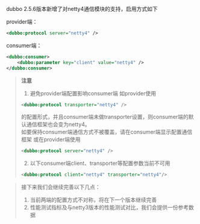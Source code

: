 dubbo 2.5.6版本新增了对netty4通信模块的支持，启用方式如下

provider端：
```xml
<dubbo:protocol server="netty4" />
```

consumer端：
```xml
<dubbo:consumer>
    <dubbo:parameter key="client" value="netty4" />
</dubbo:consumer>
```

> **注意**  
> 1. 避免provider端配置影响consumer端
> 如provider使用  
> ```xml
> <dubbo:protocol transporter="netty4" />
> ```
> 的配置形式，并且consumer端未做transporter设置，则consumer端的默认通信框架也会变为netty4。  
> 如要保持consumer端通信方式不被覆盖，请在consumer端显示配置通信框架 
> 或在provider端使用  
> ```xml
> <dubbo:protocol server="netty4" />
> ```
> 2. 以下consumer端client、transporter等配置参数当前不可用
> ```xml
> <dubbo:protocol client="netty4" transporter="netty4"/>
> ```

> 接下来我们会继续完善以下几点：
> 1. 当前两端的配置方式不对称，将在下一个版本继续完善  
> 2. 性能测试指标及与netty3版本的性能测试对比，我们会提供一份参考数据  